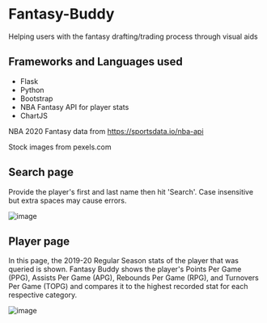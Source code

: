 # Fantasy-Buddy
Helping users with the fantasy drafting/trading process through visual aids
## Frameworks and Languages used
- Flask
- Python
- Bootstrap
- NBA Fantasy API for player stats
- ChartJS

NBA 2020 Fantasy data from https://sportsdata.io/nba-api

Stock images from pexels.com

## Search page
Provide the player's first and last name then hit 'Search'. Case insensitive but extra spaces may cause errors.

![image](https://user-images.githubusercontent.com/62503648/124943998-513eae80-e050-11eb-9323-c8a1ecf7a7f6.png)

## Player page
In this page, the 2019-20 Regular Season stats of the player that was queried is shown. Fantasy Buddy shows the player's Points Per Game (PPG), Assists Per Game (APG), Rebounds Per Game (RPG), and Turnovers Per Game (TOPG) and compares it to the highest recorded stat for each respective category. 

![image](https://user-images.githubusercontent.com/62503648/125162617-3e50e900-e1cc-11eb-9ab3-4e5c2ea3642b.png)

